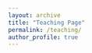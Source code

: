 ```yaml
---
layout: archive
title: "Teaching Page"
permalink: /teaching/
author_profile: true
---
```


<br>

<h2>
</h2>

<h3></h3>


<h3></h3>
